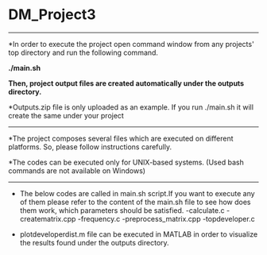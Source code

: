 # DM_Project3

---------------------------------------------------------------------------------------
*In order to execute the project open command window from any projects' top directory and
run the following command.

**./main.sh**

**Then, project output files are created automatically under the outputs directory.**

*Outputs.zip file is only uploaded as an example.
If you run ./main.sh it will create the same under your project

---------------------------------------------------------------------------------------
*The project composes several files which are executed on different platforms. 
So, please follow instructions carefully.

*The codes can be executed only for UNIX-based systems. 
(Used bash commands are not available on Windows)

---------------------------------------------------------------------------------------
* The below codes are called in main.sh script.If you want to execute any of them please refer to the content of the main.sh file to see how does them work, which parameters should be satisfied.
  -calculate.c
  -creatematrix.cpp
  -frequency.c
  -preprocess_matrix.cpp
  -topdeveloper.c

* plotdeveloperdist.m file can be executed in MATLAB in order to visualize the results
found under the outputs directory.




